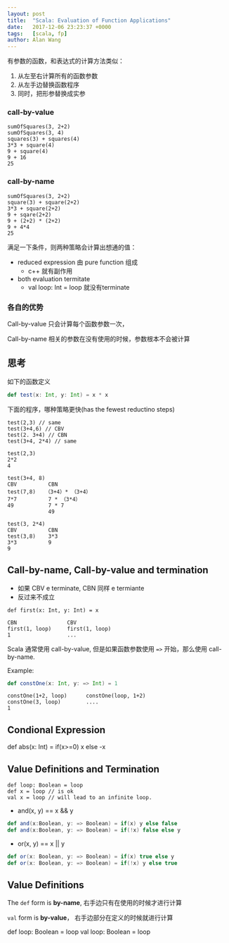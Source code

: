 ```yaml
---
layout: post
title:  "Scala: Evaluation of Function Applications"
date:   2017-12-06 23:23:37 +0000
tags:   [scala, fp]
author: Alan Wang
---
```


有参数的函数，和表达式的计算方法类似：

1. 从左至右计算所有的函数参数
1. 从左手边替换函数程序
1. 同时，把形参替换成实参

### call-by-value
```
sumOfSquares(3, 2+2)
sumOfSquares(3, 4)
squares(3) + squares(4)
3*3 + square(4)
9 + square(4)
9 + 16
25
```

### call-by-name

```
sumOfSquares(3, 2+2)
square(3) + square(2+2)
3*3 + square(2+2)
9 + sqare(2+2)
9 + (2+2) * (2+2)
9 + 4*4
25
```

满足一下条件，则两种策略会计算出想通的值：

- reduced expression 由 pure function 组成
  - c++ 就有副作用
- both evaluation termitate
  - val loop: Int = loop 就没有terminate

### 各自的优势

Call-by-value 只会计算每个函数参数一次，

Call-by-name 相关的参数在没有使用的时候，参数根本不会被计算

## 思考

如下的函数定义

```scala
def test(x: Int, y: Int) = x * x
```

下面的程序，哪种策略更快(has the fewest reductino steps)

```
test(2,3) // same
test(3+4,6) // CBV
test(2. 3+4) // CBN
test(3+4, 2*4) // same

test(2,3)
2*2
4

test(3+4, 8)
CBV          CBN
test(7,8)   （3+4）* （3+4）
7*7          7 * （3*4）
49           7 * 7
             49
            
test(3, 2*4)
CBV          CBN
test(3,8)    3*3
3*3          9
9
```

## Call-by-name, Call-by-value and termination

- 如果 CBV e terminate, CBN 同样 e termiante
- 反过来不成立

```
def first(x: Int, y: Int) = x
```

```
CBN                CBV
first(1, loop)     first(1, loop)
1                  ...
```

Scala 通常使用 call-by-value, 但是如果函数参数使用 `=>` 开始，那么使用 call-by-name.

Example:

```scala
def constOne(x: Int, y: => Int) = 1
```

```
constOne(1+2, loop)      constOne(loop, 1+2)
constOne(3, loop)        ....
1
```

## Condional Expression

def abs(x: Int) = if(x>=0) x else -x 

## Value Definitions and Termination

```
def loop: Boolean = loop
def x = loop // is ok
val x = loop // will lead to an infinite loop.
```


- and(x, y) == x && y

```scala
def and(x:Boolean, y: => Boolean) = if(x) y else false
def and(x:Boolean, y: => Boolean) = if(!x) false else y
```

- or(x, y) == x || y

```scala
def or(x: Boolean, y: => Boolean) = if(x) true else y
def or(x: Boolean, y: => Boolean) = if(!x) y else true
```



## Value Definitions

The `def` form is **by-name**, 右手边只有在使用的时候才进行计算

`val` form is **by-value**， 右手边部分在定义的时候就进行计算

def loop: Boolean = loop 
val loop: Boolean = loop
